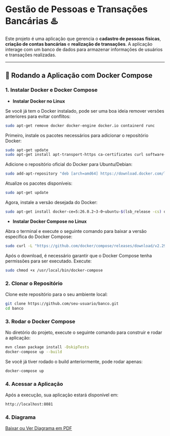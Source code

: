 # Gestão de Pessoas e Transações Bancárias ♨️

Este projeto é uma aplicação que gerencia o **cadastro de pessoas físicas**, **criação de contas bancárias** e **realização de transações**. A aplicação interage com um banco de dados para armazenar informações de usuários e transações realizadas.

---

## 🚀 Rodando a Aplicação com Docker Compose

### 1. **Instalar Docker e Docker Compose**

- **Instalar Docker no Linux**

Se você já tem o Docker instalado, pode ser uma boa ideia remover versões anteriores para evitar conflitos:

```bash
sudo apt-get remove docker docker-engine docker.io containerd runc
```

Primeiro, instale os pacotes necessários para adicionar o repositório Docker:

```bash
sudo apt-get update
sudo apt-get install apt-transport-https ca-certificates curl software-properties-common
```

Adicione o repositório oficial do Docker para Ubuntu/Debian:

```bash
sudo add-apt-repository "deb [arch=amd64] https://download.docker.com/linux/ubuntu $(lsb_release -cs) stable"
```
Atualize os pacotes disponíveis:

```bash
sudo apt-get update
```

Agora, instale a versão desejada do Docker:

```bash
sudo apt-get install docker-ce=5:26.0.2~3-0~ubuntu-$(lsb_release -cs) docker-ce-cli=5:26.0.2~3-0~ubuntu-$(lsb_release -cs) containerd.io
```

- **Instalar Docker Compose no Linux**
  
Abra o terminal e execute o seguinte comando para baixar a versão específica do Docker Compose:

```bash
sudo curl -L "https://github.com/docker/compose/releases/download/v2.29.0/docker-compose-$(uname -s)-$(uname -m)" -o /usr/local/bin/docker-compose
```

Após o download, é necessário garantir que o Docker Compose tenha permissões para ser executado. Execute:

```bash
sudo chmod +x /usr/local/bin/docker-compose
```

### 2. **Clonar o Repositório**

Clone este repositório para o seu ambiente local:

```bash
git clone https://github.com/seu-usuario/banco.git
cd banco
```

### 3. **Rodar o Docker Compose**

No diretório do projeto, execute o seguinte comando para construir e rodar a aplicação:

```bash
mvn clean package install -DskipTests
docker-compose up --build
```

Se você já tiver rodado o build anteriormente, pode rodar apenas:

```bash
docker-compose up
```

### 4. **Acessar a Aplicação**

Após a execução, sua aplicação estará disponível em:

```bash
http://localhost:8081
```

### 4. **Diagrama**

[Baixar ou Ver Diagrama em PDF](https://drive.google.com/drive/u/1/folders/1f4okF8AiSOoRMjUay4ZhFwGvRxC_oxR0)
